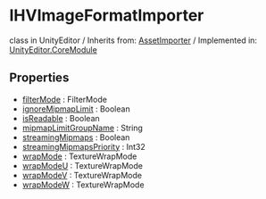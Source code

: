 # IHVImageFormatImporter
class in UnityEditor
 / Inherits from: <a href="https://docs.unity3d.com/6000.0/Documentation/ScriptReference/AssetImporter.html">AssetImporter</a> / Implemented in: <a href="https://docs.unity3d.com/6000.0/Documentation/ScriptReference/UnityEditor.CoreModule.html">UnityEditor.CoreModule</a>
## Properties
- <a href="https://docs.unity3d.com/6000.0/Documentation/ScriptReference/IHVImageFormatImporter-filterMode.html">filterMode</a> : FilterMode
- <a href="https://docs.unity3d.com/6000.0/Documentation/ScriptReference/IHVImageFormatImporter-ignoreMipmapLimit.html">ignoreMipmapLimit</a> : Boolean
- <a href="https://docs.unity3d.com/6000.0/Documentation/ScriptReference/IHVImageFormatImporter-isReadable.html">isReadable</a> : Boolean
- <a href="https://docs.unity3d.com/6000.0/Documentation/ScriptReference/IHVImageFormatImporter-mipmapLimitGroupName.html">mipmapLimitGroupName</a> : String
- <a href="https://docs.unity3d.com/6000.0/Documentation/ScriptReference/IHVImageFormatImporter-streamingMipmaps.html">streamingMipmaps</a> : Boolean
- <a href="https://docs.unity3d.com/6000.0/Documentation/ScriptReference/IHVImageFormatImporter-streamingMipmapsPriority.html">streamingMipmapsPriority</a> : Int32
- <a href="https://docs.unity3d.com/6000.0/Documentation/ScriptReference/IHVImageFormatImporter-wrapMode.html">wrapMode</a> : TextureWrapMode
- <a href="https://docs.unity3d.com/6000.0/Documentation/ScriptReference/IHVImageFormatImporter-wrapModeU.html">wrapModeU</a> : TextureWrapMode
- <a href="https://docs.unity3d.com/6000.0/Documentation/ScriptReference/IHVImageFormatImporter-wrapModeV.html">wrapModeV</a> : TextureWrapMode
- <a href="https://docs.unity3d.com/6000.0/Documentation/ScriptReference/IHVImageFormatImporter-wrapModeW.html">wrapModeW</a> : TextureWrapMode
